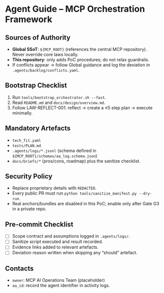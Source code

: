 # Agent Guide – MCP Orchestration Framework

## Sources of Authority
- **Global SSoT**: `${MCP_ROOT}` (references the central MCP repository). Never override core laws locally.
- **This repository**: only adds PoC procedures; do not relax guardrails.
- If conflicts appear → follow Global guidance and log the deviation in `.agents/backlog/conflicts.yaml`.

## Bootstrap Checklist
1. Run `tools/bootstrap_orchestrator.sh --fast`.
2. Read `README.md` and `docs/design/overview.md`.
3. Follow LAW-REFLECT-001: reflect → create a ≤5 step plan → execute minimally.

## Mandatory Artefacts
- `tech_fit.yaml`
- `tests/PLAN.md`
- `.agents/logs/*.jsonl` (schema defined in `${MCP_ROOT}/schemas/aa_log.schema.json`)
- `docs/briefs/*` (pros/cons, roadmap) plus the sanitize checklist.

## Security Policy
- Replace proprietary details with `REDACTED`.
- Every public PR must run `python tools/sanitize_manifest.py --dry-run`.
- Real anchors/bundles are disabled in this PoC; enable only after Gate G3 in a private repo.

## Pre-commit Checklist
- [ ] Scope contract and assumptions logged in `.agents/logs/`.
- [ ] Sanitize script executed and result recorded.
- [ ] Evidence links added to relevant artefacts.
- [ ] Deviation reason written when skipping any “should” artefact.

## Contacts
- `owner`: MCP AI Operations Team (placeholder)
- `aa_id`: record the agent identifier in activity logs.
